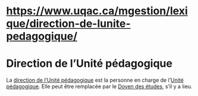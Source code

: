 # https://www.uqac.ca/mgestion/lexique/direction-de-lunite-pedagogique/

# Direction de l’Unité pédagogique
La [direction de l’Unité pédagogique](https://www.uqac.ca/mgestion/lexique/direction-de-lunite-pedagogique/<https:/www.uqac.ca/mgestion/lexique/direction-de-lunite-pedagogique/>) est la personne en charge de l’[Unité pédagogique](https://www.uqac.ca/mgestion/lexique/direction-de-lunite-pedagogique/<https:/www.uqac.ca/mgestion/lexique/unite-pedagogique/>). Elle peut être remplacée par le [Doyen des études](https://www.uqac.ca/mgestion/lexique/direction-de-lunite-pedagogique/<https:/www.uqac.ca/mgestion/lexique/doyen-des-etudes/>), s’il y a lieu.
